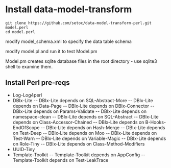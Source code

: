# Install data-model-transform
```
git clone https://github.com/setoc/data-model-transform-perl.git model.perl
cd model.perl
```
modify model_schema.xml to specify the data table schema

modify model.pl and run it to test Model.pm

Model.pm creates sqlite database files in the root directory - use sqlite3 shell to examine them.


## Install Perl pre-reqs
- Log-Log4perl
- DBIx-Lite
-- DBIx-Lite depends on SQL-Abstract-More
-- DBIx-Lite depends on Data-Page
-- DBIx-Lite depends on DBIx-Connector
-- DBIx-Lite depends on Params-Validate
-- DBIx-Lite depends on namespace-clean
-- DBIx-Lite depends on SQL-Abstract
-- DBIx-Lite depends on Class-Accessor-Chained
-- DBIx-Lite depends on B-Hooks-EndOfScope
-- DBIx-Lite depends on Hash-Merge
-- DBIx-Lite depends on Test-Deep
-- DBIx-Lite depends on Moo
-- DBIx-Lite depends on Test-Warn
-- DBIx-Lite depends on Variable-Magic
-- DBIx-Lite depends on Role-Tiny
-- DBIx-Lite depends on Class-Method-Modifiers
- UUID-Tiny
- Template-Toolkit
-- Template-Toolkit depends on AppConfig
-- Template-Toolkit depends on Test-LeakTrace